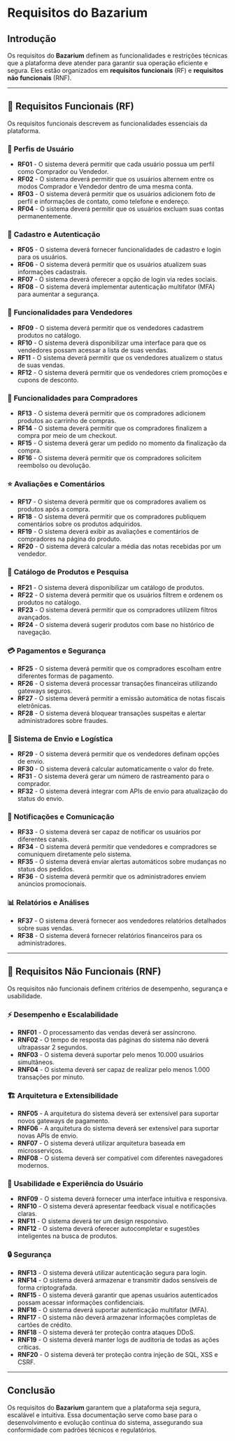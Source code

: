 # Requisitos do Bazarium

## Introdução
Os requisitos do **Bazarium** definem as funcionalidades e restrições técnicas que a plataforma deve atender para garantir sua operação eficiente e segura. Eles estão organizados em **requisitos funcionais** (RF) e **requisitos não funcionais** (RNF).

---

## 📌 **Requisitos Funcionais (RF)**
Os requisitos funcionais descrevem as funcionalidades essenciais da plataforma.

### 👤 **Perfis de Usuário**
- **RF01** - O sistema deverá permitir que cada usuário possua um perfil como Comprador ou Vendedor.
- **RF02** - O sistema deverá permitir que os usuários alternem entre os modos Comprador e Vendedor dentro de uma mesma conta.
- **RF03** - O sistema deverá permitir que os usuários adicionem foto de perfil e informações de contato, como telefone e endereço.
- **RF04** - O sistema deverá permitir que os usuários excluam suas contas permanentemente.

### 🔐 **Cadastro e Autenticação**
- **RF05** - O sistema deverá fornecer funcionalidades de cadastro e login para os usuários.
- **RF06** - O sistema deverá permitir que os usuários atualizem suas informações cadastrais.
- **RF07** - O sistema deverá oferecer a opção de login via redes sociais.
- **RF08** - O sistema deverá implementar autenticação multifator (MFA) para aumentar a segurança.

### 🏪 **Funcionalidades para Vendedores**
- **RF09** - O sistema deverá permitir que os vendedores cadastrem produtos no catálogo.
- **RF10** - O sistema deverá disponibilizar uma interface para que os vendedores possam acessar a lista de suas vendas.
- **RF11** - O sistema deverá permitir que os vendedores atualizem o status de suas vendas.
- **RF12** - O sistema deverá permitir que os vendedores criem promoções e cupons de desconto.

### 🛒 **Funcionalidades para Compradores**
- **RF13** - O sistema deverá permitir que os compradores adicionem produtos ao carrinho de compras.
- **RF14** - O sistema deverá permitir que os compradores finalizem a compra por meio de um checkout.
- **RF15** - O sistema deverá gerar um pedido no momento da finalização da compra.
- **RF16** - O sistema deverá permitir que os compradores solicitem reembolso ou devolução.

### ⭐ **Avaliações e Comentários**
- **RF17** - O sistema deverá permitir que os compradores avaliem os produtos após a compra.
- **RF18** - O sistema deverá permitir que os compradores publiquem comentários sobre os produtos adquiridos.
- **RF19** - O sistema deverá exibir as avaliações e comentários de compradores na página do produto.
- **RF20** - O sistema deverá calcular a média das notas recebidas por um vendedor.

### 📑 **Catálogo de Produtos e Pesquisa**
- **RF21** - O sistema deverá disponibilizar um catálogo de produtos.
- **RF22** - O sistema deverá permitir que os usuários filtrem e ordenem os produtos no catálogo.
- **RF23** - O sistema deverá permitir que os compradores utilizem filtros avançados.
- **RF24** - O sistema deverá sugerir produtos com base no histórico de navegação.

### 💳 **Pagamentos e Segurança**
- **RF25** - O sistema deverá permitir que os compradores escolham entre diferentes formas de pagamento.
- **RF26** - O sistema deverá processar transações financeiras utilizando gateways seguros.
- **RF27** - O sistema deverá permitir a emissão automática de notas fiscais eletrônicas.
- **RF28** - O sistema deverá bloquear transações suspeitas e alertar administradores sobre fraudes.

### 🚚 **Sistema de Envio e Logística**
- **RF29** - O sistema deverá permitir que os vendedores definam opções de envio.
- **RF30** - O sistema deverá calcular automaticamente o valor do frete.
- **RF31** - O sistema deverá gerar um número de rastreamento para o comprador.
- **RF32** - O sistema deverá integrar com APIs de envio para atualização do status do envio.

### 🔔 **Notificações e Comunicação**
- **RF33** - O sistema deverá ser capaz de notificar os usuários por diferentes canais.
- **RF34** - O sistema deverá permitir que vendedores e compradores se comuniquem diretamente pelo sistema.
- **RF35** - O sistema deverá enviar alertas automáticos sobre mudanças no status dos pedidos.
- **RF36** - O sistema deverá permitir que os administradores enviem anúncios promocionais.

### 📊 **Relatórios e Análises**
- **RF37** - O sistema deverá fornecer aos vendedores relatórios detalhados sobre suas vendas.
- **RF38** - O sistema deverá fornecer relatórios financeiros para os administradores.

---

## 📌 **Requisitos Não Funcionais (RNF)**
Os requisitos não funcionais definem critérios de desempenho, segurança e usabilidade.

### ⚡ **Desempenho e Escalabilidade**
- **RNF01** - O processamento das vendas deverá ser assíncrono.
- **RNF02** - O tempo de resposta das páginas do sistema não deverá ultrapassar 2 segundos.
- **RNF03** - O sistema deverá suportar pelo menos 10.000 usuários simultâneos.
- **RNF04** - O sistema deverá ser capaz de realizar pelo menos 1.000 transações por minuto.

### 🏗 **Arquitetura e Extensibilidade**
- **RNF05** - A arquitetura do sistema deverá ser extensível para suportar novos gateways de pagamento.
- **RNF06** - A arquitetura do sistema deverá ser extensível para suportar novas APIs de envio.
- **RNF07** - O sistema deverá utilizar arquitetura baseada em microsserviços.
- **RNF08** - O sistema deverá ser compatível com diferentes navegadores modernos.

### 🎨 **Usabilidade e Experiência do Usuário**
- **RNF09** - O sistema deverá fornecer uma interface intuitiva e responsiva.
- **RNF10** - O sistema deverá apresentar feedback visual e notificações claras.
- **RNF11** - O sistema deverá ter um design responsivo.
- **RNF12** - O sistema deverá oferecer autocompletar e sugestões inteligentes na busca de produtos.

### 🔒 **Segurança**
- **RNF13** - O sistema deverá utilizar autenticação segura para login.
- **RNF14** - O sistema deverá armazenar e transmitir dados sensíveis de forma criptografada.
- **RNF15** - O sistema deverá garantir que apenas usuários autenticados possam acessar informações confidenciais.
- **RNF16** - O sistema deverá suportar autenticação multifator (MFA).
- **RNF17** - O sistema não deverá armazenar informações completas de cartões de crédito.
- **RNF18** - O sistema deverá ter proteção contra ataques DDoS.
- **RNF19** - O sistema deverá manter logs de auditoria de todas as ações críticas.
- **RNF20** - O sistema deverá ter proteção contra injeção de SQL, XSS e CSRF.

---

## Conclusão
Os requisitos do **Bazarium** garantem que a plataforma seja segura, escalável e intuitiva. Essa documentação serve como base para o desenvolvimento e evolução contínua do sistema, assegurando sua conformidade com padrões técnicos e regulatórios.
